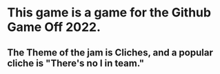 # This game is a game for the Github Game Off 2022.

## The Theme of the jam is Cliches, and a popular cliche is "There's no I in team."
